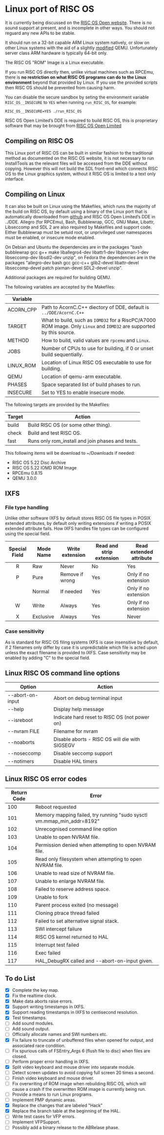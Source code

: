 # Linux port of RISC OS

It is currently being discussed on the [RISC OS Open website](https://www.riscosopen.org/forum/forums/3/topics/9068). There is no sound support at present, and is incomplete in other ways. You should not reguard any new APIs to be stable.

It should run on a 32-bit capable ARM Linux system natively, or slow on other Linux systems with the aid of a slightly [modified](mixed/Linux/Support/qemu_swi.diff) QEMU. Unfortunately server class ARM hardware is typically 64-bit only.

The RISC OS "ROM" Image is a Linux executable.

If you run RISC OS directly then, unlike virtual machines such as RPCEmu, there is **no restriction on what RISC OS programs can do to the Linux environment** beyond that provided by Linux. If you use the provided scripts then RISC OS should be prevented from causing harm.

You can disable the secure sandbox by seting the environment variable `RISC_OS__INSECURE` to `YES` when running `run_RISC_OS`, for example:

```
RISC_OS__INSECURE=YES ./run_RISC_OS
```

RISC OS Open Limited’s DDE is required to build RISC OS, this is proprietary software that may be brought from [RISC OS Open Limited](https://www.riscosopen.org/content/sales/dde)

## Compiling on RISC OS

This Linux port of RISC OS can be built in similar fashion to the traditional method as documented on the RISC OS website, it is not necessary to run InstallTools as the relevant files will be accessed from the DDE without copying. However this will not build the SDL front-end which connects RISC OS to the Linux graphics system, without it RISC OS is limited to a text only interface.

## Compiling on Linux

It can also be built on Linux using the Makefiles, which runs the majority of the build on RISC OS, by default using a binary of the Linux port that is automatically downloaded from [github](https://github.com/TimothyEBaldwin/RO_Linux) and RISC OS Open Limited’s DDE in ../DDE. Allegro (for RPCEmu), Bash, Bubblewrap, GCC, GNU Make, Libattr, Libseccomp and SDL 2 are also required by Makefiles and support code. Either Bubblewrap must be setuid root, or unprivileged user namespaces must be enabled, or insecure mode enabled.

On Debian and Ubuntu the dependencies are in the packages "bash bubblewrap gcc g++ make liballegro4-dev libattr1-dev libpixman-1-dev libseccomp-dev libsdl2-dev unzip", on Fedora the dependencies are in the packages "allegro-dev bash gcc gcc-c++ glib2-devel libattr-devel libseccomp-devel patch pixman-devel SDL2-devel unzip".

Additional packages are required for building QEMU.

The following variables are accepted by the Makefiles:

| Variable   | |
| ---        | ---    |
| ACORN_CPP  | Path to AcornC.C++ diectory of DDE, default is `../DDE/AcornC.C++`
| TARGET     | What to build, such as `IOMD32` for a RiscPC/A7000 ROM image. Only `Linux` and `IOMD32` are supported by this source. |
| METHOD     | How to build, valid values are `rpcemu` and `Linux`. |
| JOBS       | Number of CPUs to use for building, if 0 or unset build sequentially. |
| LINUX_ROM  | Location of Linux RISC OS executable to use for building. |
| QEMU       | Location of qemu-arm executable. |
| PHASES     | Space separated list of build phases to run. |
| INSECURE   | Set to YES to enable insecure mode. |

The following targets are provided by the Makefiles:

| Target | Action |
| ---    | ---    |
| build  | Build RISC OS (or some other thing). |
| check  | Build and test RISC OS. |
| fast   | Runs only rom_install and join phases and tests. |

This following items will be download to ~/Downloads if needed:
* RISC OS 5.22 Disc Archive
* RISC OS 5.22 IOMD ROM Image
* RPCEmu 0.8.15
* QEMU 3.0.0

## IXFS

### File type handling

Unlike other software IXFS by default stores RISC OS file types in POSIX extended attributes, by default only writing extensions if writing a POSIX extended attribute fails. How IXFS handles file types can be configured using the special field.

| Special Field | Mode Name | Write extension | Read and strip extension | Read extended attribute |
|     :---:     | ---       | ---             | ---                      | ---                     |
|       R       | Raw       | Never           | No                       | Yes                     |
|       P       | Pure      | Remove if wrong | Yes                      | Only if no extension    |
|               | Normal    | If needed       | Yes                      | Only if no extension    |
|       W       | Write     | Always          | Yes                      | Only if no extension    |
|       X       | Exclusive | Always          | Yes                      | Never                   |

### Case sensitivity

As is standard for RISC OS filing systems IXFS is case insensitive by default, if 2 filenames only differ by case it is unpredictable which file is acted upon unless the exact filename is provided to IXFS. Case sensitivity may be enabled by adding "C" to the special field.

## Linux RISC OS command line options

| Option           | Action                                          |
| ---              | ---                                             |
| --abort-on-input | Abort on debug terminal input                   |
| --help           | Display help message                            |
| --isreboot       | Indicate hard reset to RISC OS (not power on)   |
| --nvram FILE     | Filename for nvram                              |
| --noaborts       | Disable aborts - RISC OS will die with SIGSEGV  |
| --noseccomp      | Disable seccomp support                         |
| --notimers       | Disable HAL timers                              |

## Linux RISC OS error codes

| Return Code | Error |
| ---         | ---   |
|     100     | Reboot requested |
|     101     | Memory mapping failed, try running "sudo sysctl vm.mmap_min_addr=8192" |
|     102     | Unrecognised command line option |
|     103     | Unable to open NVRAM file. |
|     104     | Permission denied when attempting to open NVRAM file. |
|     105     | Read only filesystem when attempting to open NVRAM file. |
|     106     | Unable to read size of NVRAM file. |
|     107     | Unable to enlarge NVRAM file. |
|     108     | Failed to reserve address space. |
|     109     | Unable to fork |
|     110     | Parent process exited (no message) |
|     111     | Cloning ptrace thread failed |
|     112     | Failed to set alternative signal stack. |
|     113     | SWI intercept failure |
|     114     | RISC OS kernel returned to HAL |
|     115     | Interrupt test failed |
|     116     | Exec failed |
|     117     | HAL_DebugRX called and --abort-on-input given. |


## To do List

- [x] Complete the key map.
- [x] Fix the realtime clock.
- [x] Make data aborts raise errors.
- [x] Support writing timestamps in IXFS.
- [x] Support reading timestamps in IXFS to centisecond resolution.
- [x] Test timestamps.
- [ ] Add sound modules.
- [ ] Add sound output.
- [ ] Officially allocate names and SWI numbers etc.
- [x] Fix failure to truncate of unbuffered files when opened for output, and associated race condition.
- [ ] Fix spurious calls of FSEntry_Args 6 (flush file to disc) when files are closed.
- [ ] Perform proper error handling in IXFS.
- [x] Split video keyboard and mouse driver into separate module.
- [ ] Detect screen updates to avoid copying full screen 20 times a second.
- [ ] Finish video keyboard and mouse driver.
- [ ] Fix overwriting of ROM image when rebuilding RISC OS, which will cause a crash if the overwritten ROM image is currently being run.
- [ ] Provide a means to run Linux programs.
- [ ] Implement PMP dynamic areas.
- [x] Replace the changes that are labeled "Hack"
- [x] Replace the branch table at the beginning of the HAL.
- [ ] Write test cases for VFP errors.
- [ ] Implement VFPSupport.
- [ ] Possibly add a binary release to the ABRelase phase.
